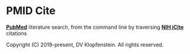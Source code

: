 # PMID Cite
[**PubMed**](https://pubmed.ncbi.nlm.nih.gov/) literature search, from the command line by traversing [**NIH iCite**](https://icite.od.nih.gov/) citations


Copyright (C) 2019-present, DV Klopfenstein. All rights reserved.
